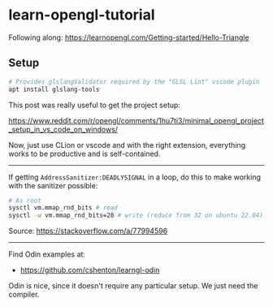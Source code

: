 # learn-opengl-tutorial

Following along: https://learnopengl.com/Getting-started/Hello-Triangle

## Setup


```sh
# Provides glslangValidator required by the "GLSL Lint" vscode plugin
apt install glslang-tools
```

This post was really useful to get the project setup:

https://www.reddit.com/r/opengl/comments/1hu7ti3/minimal_opengl_project_setup_in_vs_code_on_windows/

Now, just use CLion or vscode and with the right extension, everything works
to be productive and is self-contained.

---

If getting `AddressSanitizer:DEADLYSIGNAL` in a loop, do this to make working with the sanitizer possible:

```sh
# As root
sysctl vm.mmap_rnd_bits # read
sysctl -w vm.mmap_rnd_bits=28 # write (reduce from 32 on ubuntu 22.04)
```

Source: https://stackoverflow.com/a/77994596

---

Find Odin examples at:

- https://github.com/cshenton/learngl-odin

Odin is nice, since it doesn't require any particular setup. We just need the compiler.